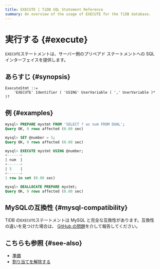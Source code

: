 ```yaml
---
title: EXECUTE | TiDB SQL Statement Reference
summary: An overview of the usage of EXECUTE for the TiDB database.
---
```


# 実行する {#execute}

`EXECUTE`ステートメントは、サーバー側のプリペアド ステートメントへの SQL インターフェイスを提供します。

## あらすじ {#synopsis}

```ebnf+diagram
ExecuteStmt ::=
    'EXECUTE' Identifier ( 'USING' UserVariable ( ',' UserVariable )* )?
```

## 例 {#examples}

```sql
mysql> PREPARE mystmt FROM 'SELECT ? as num FROM DUAL';
Query OK, 0 rows affected (0.00 sec)

mysql> SET @number = 5;
Query OK, 0 rows affected (0.00 sec)

mysql> EXECUTE mystmt USING @number;
+------+
| num  |
+------+
| 5    |
+------+
1 row in set (0.00 sec)

mysql> DEALLOCATE PREPARE mystmt;
Query OK, 0 rows affected (0.00 sec)
```

## MySQLの互換性 {#mysql-compatibility}

TiDB の`EXECUTE`ステートメントは MySQL と完全な互換性があります。互換性の違いを見つけた場合は、 [GitHub の問題](https://github.com/pingcap/tidb/issues/new/choose)を介して報告してください。

## こちらも参照 {#see-also}

-   [準備](/sql-statements/sql-statement-prepare.md)
-   [割り当てを解除する](/sql-statements/sql-statement-deallocate.md)
